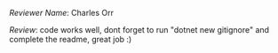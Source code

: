 *Reviewer Name*: Charles Orr

*Review*: code works well, dont forget to run "dotnet new gitignore" and complete the readme, great job :)
